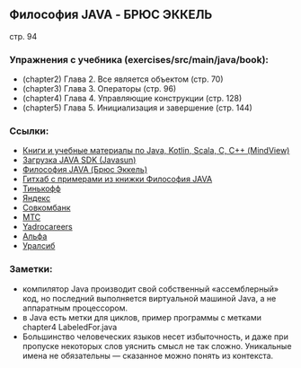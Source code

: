 ## Философия JAVA - БРЮС ЭККЕЛЬ
стр. 94

### Упражнения с учебника (exercises/src/main/java/book):
- (chapter2) Глава 2. Все является объектом (стр. 70)
- (chapter3) Глава 3. Операторы (стр. 96)
- (chapter4) Глава 4. Управляющие конструкции (стр. 128)
- (chapter5) Глава 5. Инициализация и завершение (стр. 144)

### Ссылки:
- [Книги и учебные материалы по Java, Kotlin, Scala, C, C++ (МindView)](https://www.mindviewllc.com/)
- [Загрузка JAVA SDK (Javasun)](https://www.oracle.com/java/technologies/downloads/)
- [Философия JAVA (Брюс Эккель)](https://drive.google.com/file/d/1mQzuKSg5fvzxFiRR5-Eg1zKa-tWZauaw/view?usp=sharing)
- [Гитхаб с примерами из книжки Философия JAVA](https://github.com/BruceEckel/TIJ4-code/tree/master)
- [Тинькофф](https://www.tinkoff.ru/career/it/about/?utm_source=telegram&utm_medium=ntv.fix&utm_campaign=career.it_about.partners&utm_term=progeri&erid=2Vtzqw3ymyg)
- [Яндекс](https://crowd.yandex.ru/back_office/lid_razrab)
- [Совкомбанк](https://t.me/SovcomStudents)
- [МТС](https://job.mts.ru/internship)
- [Yadro](https://t.me/YadroEventBot)[careers](https://careers.yadro.com/)
- [Альфа](https://t.me/alfastudents)
- [Уралсиб](https://t.me/students_uralsib)

### Заметки:
- компилятор Javа производит свой собственный «ассемблерный» код, но последний выполняется виртуальной машиной Java, а не аппаратным процессором.
- в Java есть метки для циклов, пример программы с метками chapter4 LabeledFor.java
- Большинство человеческих языков несет избыточность, и даже при пропуске некоторых слов уяснить смысл не так сложно. Уникальные имена не обязательны — сказанное можно понять из контекста.